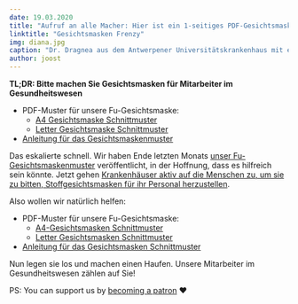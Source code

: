 ```yaml
---
date: 19.03.2020
title: "Aufruf an alle Macher: Hier ist ein 1-seitiges PDF-Gesichtsmasken-Muster; Jetzt gehen Sie und machen Sie welche und helfen Sie, dieses Ding zu schlagen"
linktitle: "Gesichtsmasken Frenzy"
img: diana.jpg
caption: "Dr. Dragnea aus dem Antwerpener Universitätskrankenhaus mit einer Fu-Facemaske"
author: joost
---
```


<Note>

**TL;DR: Bitte machen Sie Gesichtsmasken für Mitarbeiter im Gesundheitswesen**


 - PDF-Muster für unsere Fu-Gesichtsmaske:
   - [A4 Gesichtsmaske Schnittmuster](/fu-facemask-freesewing.org.a4.pdf)
   - [Letter Gesichtsmaske Schnittmuster](/fu-facemask-freesewing.org.letter.pdf)
 - [Anleitung für das Gesichtsmaskenmuster](/docs/patterns/fu/instructions/)

</Note>

<YouTube id='VcQ69_ANsRA' />

Das eskalierte schnell. Wir haben Ende letzten Monats [unser Fu-Gesichtsmaskenmuster](/desdesigns/fu/) veröffentlicht, in der Hoffnung, dass es hilfreich sein könnte. Jetzt gehen [Krankenhäuser aktiv auf die Menschen zu, um sie zu bitten, Stoffgesichtsmasken für ihr Personal herzustellen](https://www.uza.be/mondmaskers).

Also wollen wir natürlich helfen:

 - PDF-Muster für unsere Fu-Gesichtsmaske:
   - [A4-Gesichtsmasken Schnittmuster](/fu-facemask-freesewing.org.a4.pdf)
   - [Letter Gesichtsmasken Schnittmuster](/fu-facemask-freesewing.org.letter.pdf)
 - [Anleitung für das Gesichtsmasken Schnittmuster](/docs/patterns/fu/instructions/)

Nun legen sie los und machen einen Haufen. Unsere Mitarbeiter im Gesundheitswesen zählen auf Sie!

<Note>

PS: You can support us by [becoming a patron](/patrons/join/) ❤️
</Note>

